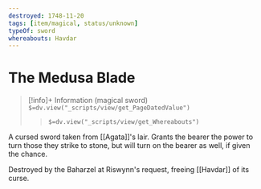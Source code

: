 ```yaml
---
destroyed: 1748-11-20
tags: [item/magical, status/unknown]
typeOf: sword
whereabouts: Havdar
---
```

# The Medusa Blade
>[!info]+ Information
> (magical sword)
> `$=dv.view("_scripts/view/get_PageDatedValue")`
>> `$=dv.view("_scripts/view/get_Whereabouts")`

A cursed sword taken from [[Agata]]'s lair. Grants the bearer the power to turn those they strike to stone, but will turn on the bearer as well, if given the chance. 

Destroyed by the Baharzel at Riswynn's request, freeing [[Havdar]] of its curse. 